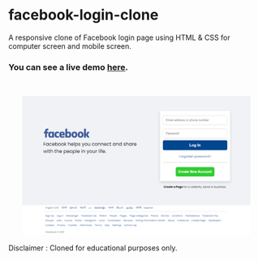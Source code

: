 # facebook-login-clone

A responsive clone of Facebook login page using HTML & CSS for computer screen and mobile screen.

### You can see a live demo [here](https://facebook.ashishbhatia.dev/).

<br><div style="text-align:center;">
  <a href="https://ab-facebook.netlify.app/" target="\_parent"><img src="./images/readme.png" alt="facebook-login-clone" style="width:450px;"/></a>
</div>

Disclaimer : Cloned for educational purposes only.